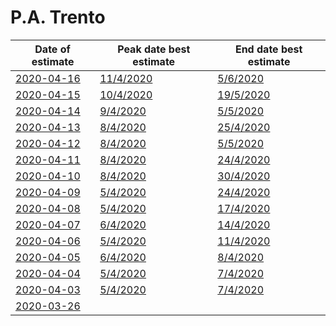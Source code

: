 # P.A. Trento

|Date of estimate|Peak date best estimate|End date best estimate|
|----|----|----|
|[2020-04-16](2020-04-16/README.md)|[11/4/2020](2020-04-16/COVID-19_p.a._trento_j8_2020-04-16.md)|[5/6/2020](2020-04-16/COVID-19_p.a._trento_j9_2020-04-16.md)|
|[2020-04-15](2020-04-15/README.md)|[10/4/2020](2020-04-15/COVID-19_p.a._trento_j8_2020-04-15.md)|[19/5/2020](2020-04-15/COVID-19_p.a._trento_j9_2020-04-15.md)|
|[2020-04-14](2020-04-14/README.md)|[9/4/2020](2020-04-14/COVID-19_p.a._trento_j10_2020-04-14.md)|[5/5/2020](2020-04-14/COVID-19_p.a._trento_j9_2020-04-14.md)|
|[2020-04-13](2020-04-13/README.md)|[8/4/2020](2020-04-13/COVID-19_p.a._trento_j9_2020-04-13.md)|[25/4/2020](2020-04-13/COVID-19_p.a._trento_j9_2020-04-13.md)|
|[2020-04-12](2020-04-12/README.md)|[8/4/2020](2020-04-12/COVID-19_p.a._trento_j9_2020-04-12.md)|[5/5/2020](2020-04-12/COVID-19_p.a._trento_j8_2020-04-12.md)|
|[2020-04-11](2020-04-11/README.md)|[8/4/2020](2020-04-11/COVID-19_p.a._trento_j9_2020-04-11.md)|[24/4/2020](2020-04-11/COVID-19_p.a._trento_j8_2020-04-11.md)|
|[2020-04-10](2020-04-10/README.md)|[8/4/2020](2020-04-10/COVID-19_p.a._trento_j9_2020-04-10.md)|[30/4/2020](2020-04-10/COVID-19_p.a._trento_j7_2020-04-10.md)|
|[2020-04-09](2020-04-09/README.md)|[5/4/2020](2020-04-09/COVID-19_p.a._trento_j7_2020-04-09.md)|[24/4/2020](2020-04-09/COVID-19_p.a._trento_j7_2020-04-09.md)|
|[2020-04-08](2020-04-08/README.md)|[5/4/2020](2020-04-08/COVID-19_p.a._trento_j7_2020-04-08.md)|[17/4/2020](2020-04-08/COVID-19_p.a._trento_j7_2020-04-08.md)|
|[2020-04-07](2020-04-07/README.md)|[6/4/2020](2020-04-07/COVID-19_p.a._trento_j7_2020-04-07.md)|[14/4/2020](2020-04-07/COVID-19_p.a._trento_j7_2020-04-07.md)|
|[2020-04-06](2020-04-06/README.md)|[5/4/2020](2020-04-06/COVID-19_p.a._trento_j7_2020-04-06.md)|[11/4/2020](2020-04-06/COVID-19_p.a._trento_j7_2020-04-06.md)|
|[2020-04-05](2020-04-05/README.md)|[6/4/2020](2020-04-05/COVID-19_p.a._trento_j7_2020-04-05.md)|[8/4/2020](2020-04-05/COVID-19_p.a._trento_j8_2020-04-05.md)|
|[2020-04-04](2020-04-04/README.md)|[5/4/2020](2020-04-04/COVID-19_p.a._trento_j7_2020-04-04.md)|[7/4/2020](2020-04-04/COVID-19_p.a._trento_j7_2020-04-04.md)|
|[2020-04-03](2020-04-03/README.md)|[5/4/2020](2020-04-03/COVID-19_p.a._trento_j7_2020-04-03.md)|[7/4/2020](2020-04-03/COVID-19_p.a._trento_j7_2020-04-03.md)|
|[2020-03-26](2020-03-26/README.md)|[](2020-03-26/)|[](2020-03-26/)|
